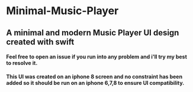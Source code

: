 # Minimal-Music-Player
## A minimal and modern Music Player UI design created with swift
#### Feel free to open an issue if you run into any problem and i'll try my best to resolve it.
#### This UI was created on an iphone 8 screen and no constraint has been added so it should be run on an iphone 6,7,8 to ensure UI compatibility.
